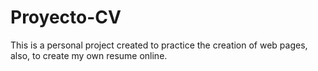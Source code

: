 # Proyecto-CV
This is a personal project created to practice the creation of web pages, also, to create my own resume online.
